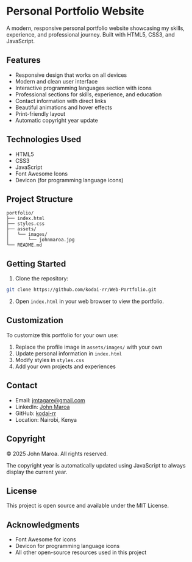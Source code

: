 # Personal Portfolio Website

A modern, responsive personal portfolio website showcasing my skills, experience, and professional journey. Built with HTML5, CSS3, and JavaScript.

## Features

- Responsive design that works on all devices
- Modern and clean user interface
- Interactive programming languages section with icons
- Professional sections for skills, experience, and education
- Contact information with direct links
- Beautiful animations and hover effects
- Print-friendly layout
- Automatic copyright year update

## Technologies Used

- HTML5
- CSS3
- JavaScript
- Font Awesome Icons
- Devicon (for programming language icons)

## Project Structure

```
portfolio/
├── index.html
├── styles.css
├── assets/
│   └── images/
│       └── johnmaroa.jpg
└── README.md
```

## Getting Started

1. Clone the repository:
```bash
git clone https://github.com/kodai-rr/Web-Portfolio.git
```

2. Open `index.html` in your web browser to view the portfolio.

## Customization

To customize this portfolio for your own use:

1. Replace the profile image in `assets/images/` with your own
2. Update personal information in `index.html`
3. Modify styles in `styles.css`
4. Add your own projects and experiences

## Contact

- Email: jmtagare@gmail.com
- LinkedIn: [John Maroa](https://www.linkedin.com/in/john-g-maroa/)
- GitHub: [kodai-rr](https://github.com/kodai-rr)
- Location: Nairobi, Kenya

## Copyright

© 2025 John Maroa. All rights reserved.

The copyright year is automatically updated using JavaScript to always display the current year.

## License

This project is open source and available under the MIT License.

## Acknowledgments

- Font Awesome for icons
- Devicon for programming language icons
- All other open-source resources used in this project
